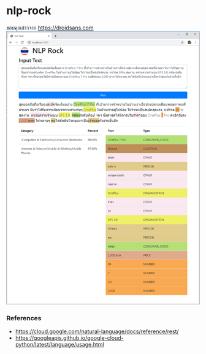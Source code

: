 # nlp-rock

ขอบคุณข่าวจาก https://droidsans.com
<img src='https://github.com/diewland/nlp-rock/blob/master/static/images/ss.png?raw=true' />

### References
* https://cloud.google.com/natural-language/docs/reference/rest/
* https://googleapis.github.io/google-cloud-python/latest/language/usage.html
